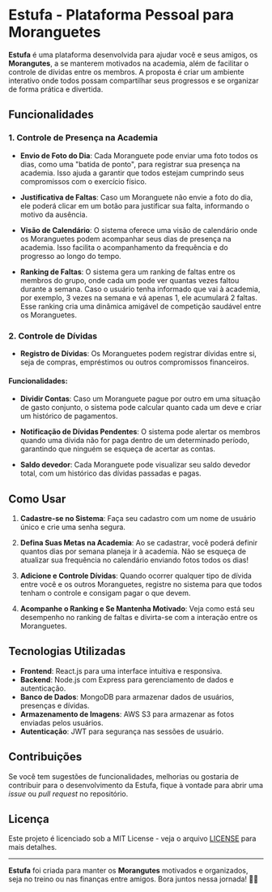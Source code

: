 # Estufa - Plataforma Pessoal para Moranguetes

**Estufa** é uma plataforma desenvolvida para ajudar você e seus amigos, os **Morangutes**, a se manterem motivados na academia, além de facilitar o controle de dívidas entre os membros. A proposta é criar um ambiente interativo onde todos possam compartilhar seus progressos e se organizar de forma prática e divertida.

## Funcionalidades

### 1. **Controle de Presença na Academia**

- **Envio de Foto do Dia**: Cada Moranguete pode enviar uma foto todos os dias, como uma "batida de ponto", para registrar sua presença na academia. Isso ajuda a garantir que todos estejam cumprindo seus compromissos com o exercício físico.
  
- **Justificativa de Faltas**: Caso um Moranguete não envie a foto do dia, ele poderá clicar em um botão para justificar sua falta, informando o motivo da ausência.

- **Visão de Calendário**: O sistema oferece uma visão de calendário onde os Moranguetes podem acompanhar seus dias de presença na academia. Isso facilita o acompanhamento da frequência e do progresso ao longo do tempo.

- **Ranking de Faltas**: O sistema gera um ranking de faltas entre os membros do grupo, onde cada um pode ver quantas vezes faltou durante a semana. Caso o usuário tenha informado que vai à academia, por exemplo, 3 vezes na semana e vá apenas 1, ele acumulará 2 faltas. Esse ranking cria uma dinâmica amigável de competição saudável entre os Moranguetes.

### 2. **Controle de Dívidas**

- **Registro de Dívidas**: Os Moranguetes podem registrar dívidas entre si, seja de compras, empréstimos ou outros compromissos financeiros. 

#### Funcionalidades:

- **Dividir Contas**: Caso um Moranguete pague por outro em uma situação de gasto conjunto, o sistema pode calcular quanto cada um deve e criar um histórico de pagamentos.

- **Notificação de Dívidas Pendentes**: O sistema pode alertar os membros quando uma dívida não for paga dentro de um determinado período, garantindo que ninguém se esqueça de acertar as contas.

- **Saldo devedor**: Cada Moranguete pode visualizar seu saldo devedor total, com um histórico das dívidas passadas e pagas.

## Como Usar

1. **Cadastre-se no Sistema**: Faça seu cadastro com um nome de usuário único e crie uma senha segura.
  
2. **Defina Suas Metas na Academia**: Ao se cadastrar, você poderá definir quantos dias por semana planeja ir à academia. Não se esqueça de atualizar sua frequência no calendário enviando fotos todos os dias!

3. **Adicione e Controle Dívidas**: Quando ocorrer qualquer tipo de dívida entre você e os outros Moranguetes, registre no sistema para que todos tenham o controle e consigam pagar o que devem.

4. **Acompanhe o Ranking e Se Mantenha Motivado**: Veja como está seu desempenho no ranking de faltas e divirta-se com a interação entre os Moranguetes. 

## Tecnologias Utilizadas

- **Frontend**: React.js para uma interface intuitiva e responsiva.
- **Backend**: Node.js com Express para gerenciamento de dados e autenticação.
- **Banco de Dados**: MongoDB para armazenar dados de usuários, presenças e dívidas.
- **Armazenamento de Imagens**: AWS S3 para armazenar as fotos enviadas pelos usuários.
- **Autenticação**: JWT para segurança nas sessões de usuário.

## Contribuições

Se você tem sugestões de funcionalidades, melhorias ou gostaria de contribuir para o desenvolvimento da Estufa, fique à vontade para abrir uma *issue* ou *pull request* no repositório.

## Licença

Este projeto é licenciado sob a MIT License - veja o arquivo [LICENSE](LICENSE) para mais detalhes.

---

**Estufa** foi criada para manter os **Morangutes** motivados e organizados, seja no treino ou nas finanças entre amigos. Bora juntos nessa jornada! 💪🍓
